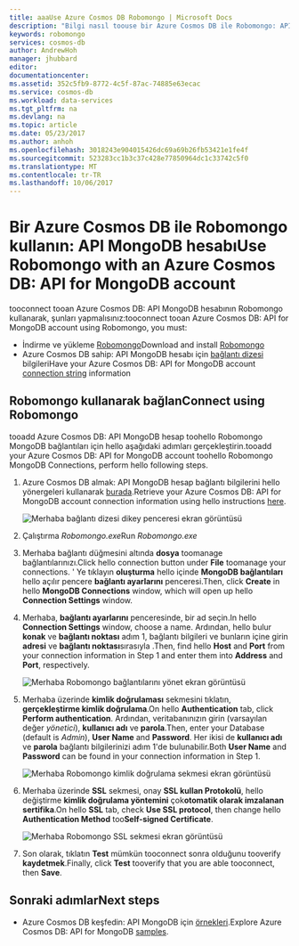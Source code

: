 ```yaml
---
title: aaaUse Azure Cosmos DB Robomongo | Microsoft Docs
description: "Bilgi nasıl toouse bir Azure Cosmos DB ile Robomongo: API MongoDB hesabı"
keywords: robomongo
services: cosmos-db
author: AndrewHoh
manager: jhubbard
editor: 
documentationcenter: 
ms.assetid: 352c5fb9-8772-4c5f-87ac-74885e63ecac
ms.service: cosmos-db
ms.workload: data-services
ms.tgt_pltfrm: na
ms.devlang: na
ms.topic: article
ms.date: 05/23/2017
ms.author: anhoh
ms.openlocfilehash: 3018243e904015426dc69a69b26fb53421e1fe4f
ms.sourcegitcommit: 523283cc1b3c37c428e77850964dc1c33742c5f0
ms.translationtype: MT
ms.contentlocale: tr-TR
ms.lasthandoff: 10/06/2017
---
```

# <a name="use-robomongo-with-an-azure-cosmos-db-api-for-mongodb-account"></a><span data-ttu-id="81e55-104">Bir Azure Cosmos DB ile Robomongo kullanın: API MongoDB hesabı</span><span class="sxs-lookup"><span data-stu-id="81e55-104">Use Robomongo with an Azure Cosmos DB: API for MongoDB account</span></span>
<span data-ttu-id="81e55-105">tooconnect tooan Azure Cosmos DB: API MongoDB hesabının Robomongo kullanarak, şunları yapmalısınız:</span><span class="sxs-lookup"><span data-stu-id="81e55-105">tooconnect tooan Azure Cosmos DB: API for MongoDB account using Robomongo, you must:</span></span>

* <span data-ttu-id="81e55-106">İndirme ve yükleme [Robomongo](https://robomongo.org/)</span><span class="sxs-lookup"><span data-stu-id="81e55-106">Download and install [Robomongo](https://robomongo.org/)</span></span>
* <span data-ttu-id="81e55-107">Azure Cosmos DB sahip: API MongoDB hesabı için [bağlantı dizesi](connect-mongodb-account.md) bilgileri</span><span class="sxs-lookup"><span data-stu-id="81e55-107">Have your Azure Cosmos DB: API for MongoDB account [connection string](connect-mongodb-account.md) information</span></span>

## <a name="connect-using-robomongo"></a><span data-ttu-id="81e55-108">Robomongo kullanarak bağlan</span><span class="sxs-lookup"><span data-stu-id="81e55-108">Connect using Robomongo</span></span>
<span data-ttu-id="81e55-109">tooadd Azure Cosmos DB: API MongoDB hesap toohello Robomongo MongoDB bağlantıları için hello aşağıdaki adımları gerçekleştirin.</span><span class="sxs-lookup"><span data-stu-id="81e55-109">tooadd your Azure Cosmos DB: API for MongoDB account toohello Robomongo MongoDB Connections, perform hello following steps.</span></span>

1. <span data-ttu-id="81e55-110">Azure Cosmos DB almak: API MongoDB hesap bağlantı bilgilerini hello yönergeleri kullanarak [burada](connect-mongodb-account.md).</span><span class="sxs-lookup"><span data-stu-id="81e55-110">Retrieve your Azure Cosmos DB: API for MongoDB account connection information using hello instructions [here](connect-mongodb-account.md).</span></span>

    ![Merhaba bağlantı dizesi dikey penceresi ekran görüntüsü](./media/mongodb-robomongo/connectionstringblade.png)
2. <span data-ttu-id="81e55-112">Çalıştırma *Robomongo.exe*</span><span class="sxs-lookup"><span data-stu-id="81e55-112">Run *Robomongo.exe*</span></span>

3. <span data-ttu-id="81e55-113">Merhaba bağlantı düğmesini altında **dosya** toomanage bağlantılarınızı.</span><span class="sxs-lookup"><span data-stu-id="81e55-113">Click hello connection button under **File** toomanage your connections.</span></span> <span data-ttu-id="81e55-114">' Ye tıklayın **oluşturma** hello içinde **MongoDB bağlantıları** hello açılır pencere **bağlantı ayarlarını** penceresi.</span><span class="sxs-lookup"><span data-stu-id="81e55-114">Then, click **Create** in hello **MongoDB Connections** window, which will open up hello **Connection Settings** window.</span></span>

4. <span data-ttu-id="81e55-115">Merhaba, **bağlantı ayarlarını** penceresinde, bir ad seçin.</span><span class="sxs-lookup"><span data-stu-id="81e55-115">In hello **Connection Settings** window, choose a name.</span></span> <span data-ttu-id="81e55-116">Ardından, hello bulur **konak** ve **bağlantı noktası** adım 1, bağlantı bilgileri ve bunların içine girin **adresi** ve **bağlantı noktası**sırasıyla .</span><span class="sxs-lookup"><span data-stu-id="81e55-116">Then, find hello **Host** and **Port** from your connection information in Step 1 and enter them into **Address** and **Port**, respectively.</span></span>

    ![Merhaba Robomongo bağlantılarını yönet ekran görüntüsü](./media/mongodb-robomongo/manageconnections.png)
5. <span data-ttu-id="81e55-118">Merhaba üzerinde **kimlik doğrulaması** sekmesini tıklatın, **gerçekleştirme kimlik doğrulama**.</span><span class="sxs-lookup"><span data-stu-id="81e55-118">On hello **Authentication** tab, click **Perform authentication**.</span></span> <span data-ttu-id="81e55-119">Ardından, veritabanınızın girin (varsayılan değer *yönetici*), **kullanıcı adı** ve **parola**.</span><span class="sxs-lookup"><span data-stu-id="81e55-119">Then, enter your Database (default is *Admin*), **User Name** and **Password**.</span></span>
<span data-ttu-id="81e55-120">Her ikisi de **kullanıcı adı** ve **parola** bağlantı bilgilerinizi adım 1'de bulunabilir.</span><span class="sxs-lookup"><span data-stu-id="81e55-120">Both **User Name** and **Password** can be found in your connection information in Step 1.</span></span>

    ![Merhaba Robomongo kimlik doğrulama sekmesi ekran görüntüsü](./media/mongodb-robomongo/authentication.png)
6. <span data-ttu-id="81e55-122">Merhaba üzerinde **SSL** sekmesi, onay **SSL kullan Protokolü**, hello değiştirme **kimlik doğrulama yöntemini** çok**otomatik olarak imzalanan sertifika**.</span><span class="sxs-lookup"><span data-stu-id="81e55-122">On hello **SSL** tab, check **Use SSL protocol**, then change hello **Authentication Method** too**Self-signed Certificate**.</span></span>

    ![Merhaba Robomongo SSL sekmesi ekran görüntüsü](./media/mongodb-robomongo/SSL.png)
7. <span data-ttu-id="81e55-124">Son olarak, tıklatın **Test** mümkün tooconnect sonra olduğunu tooverify **kaydetmek**.</span><span class="sxs-lookup"><span data-stu-id="81e55-124">Finally, click **Test** tooverify that you are able tooconnect, then **Save**.</span></span>

## <a name="next-steps"></a><span data-ttu-id="81e55-125">Sonraki adımlar</span><span class="sxs-lookup"><span data-stu-id="81e55-125">Next steps</span></span>
* <span data-ttu-id="81e55-126">Azure Cosmos DB keşfedin: API MongoDB için [örnekleri](mongodb-samples.md).</span><span class="sxs-lookup"><span data-stu-id="81e55-126">Explore Azure Cosmos DB: API for MongoDB [samples](mongodb-samples.md).</span></span>
